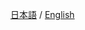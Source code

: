 [日本語](https://github.com/fhrk-78/MarumaSignGUI/blob/main/docs/README_ja-jp.md) / 
[English](https://github.com/fhrk-78/MarumaSignGUI/blob/main/docs/README_en-us.md)